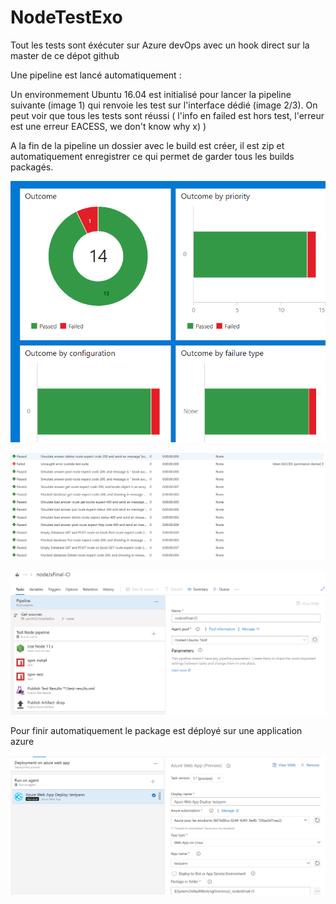 # NodeTestExo

Tout les tests sont éxécuter sur Azure devOps avec un hook direct sur la master de ce dépot github

Une pipeline est lancé automatiquement :

Un environmement Ubuntu 16.04 est initialisé  pour lancer la pipeline suivante (image 1) qui renvoie les test sur l'interface dédié (image 2/3). On peut voir que tous les tests sont réussi ( l'info en failed est hors test, l'erreur est une erreur EACESS, we don't know why x) )

A la fin de la pipeline un dossier avec le build est créer, il est zip et automatiquement enregistrer ce qui permet de garder tous les builds packagés.

![](./readmeImage/1.png)

![](./readmeImage/2.png)

![](./readmeImage/3.png)

Pour finir automatiquement le package est déployé sur une application azure

![](./readmeImage/4.png)
